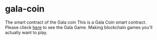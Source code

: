 # gala-coin
The smart contract of the Gala coin
This is a Gala Coin smart contract.
Please clieck <a href="https://app.gala.games/" target="_blank">here</a> to see the Gala Game.
Making blockchain games you'll actually want to play.
